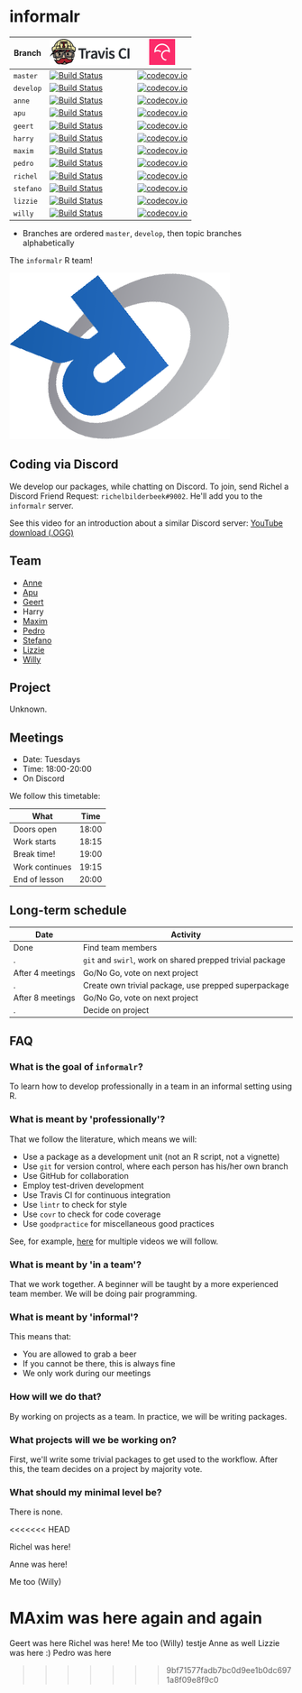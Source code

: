 # informalr

Branch   |[![Travis CI logo](man/figures/TravisCI.png)](https://travis-ci.org)                                                      |[![Codecov logo](man/figures/Codecov.png)](https://www.codecov.io)
---------|--------------------------------------------------------------------------------------------------------------------------|-------------------------------------------------------------------------------------------------------------------------------------------------------
`master` |[![Build Status](https://travis-ci.org/informalr/informalr.svg?branch=master)](https://travis-ci.org/informalr/informalr) |[![codecov.io](https://codecov.io/github/informalr/informalr/coverage.svg?branch=master)](https://codecov.io/github/informalr/informalr/branch/master)
`develop`|[![Build Status](https://travis-ci.org/informalr/informalr.svg?branch=develop)](https://travis-ci.org/informalr/informalr)|[![codecov.io](https://codecov.io/github/informalr/informalr/coverage.svg?branch=develop)](https://codecov.io/github/informalr/informalr/branch/develop)
`anne`   |[![Build Status](https://travis-ci.org/informalr/informalr.svg?branch=anne)](https://travis-ci.org/informalr/informalr)   |[![codecov.io](https://codecov.io/github/informalr/informalr/coverage.svg?branch=anne)](https://codecov.io/github/informalr/informalr/branch/anne)
`apu`    |[![Build Status](https://travis-ci.org/informalr/informalr.svg?branch=apu)](https://travis-ci.org/informalr/informalr)    |[![codecov.io](https://codecov.io/github/informalr/informalr/coverage.svg?branch=apu)](https://codecov.io/github/informalr/informalr/branch/apu)
`geert`  |[![Build Status](https://travis-ci.org/informalr/informalr.svg?branch=geert)](https://travis-ci.org/informalr/informalr)  |[![codecov.io](https://codecov.io/github/informalr/informalr/coverage.svg?branch=geert)](https://codecov.io/github/informalr/informalr/branch/geert)
`harry`  |[![Build Status](https://travis-ci.org/informalr/informalr.svg?branch=harry)](https://travis-ci.org/informalr/informalr)  |[![codecov.io](https://codecov.io/github/informalr/informalr/coverage.svg?branch=harry)](https://codecov.io/github/informalr/informalr/branch/harry)
`maxim`  |[![Build Status](https://travis-ci.org/informalr/informalr.svg?branch=maxim)](https://travis-ci.org/informalr/informalr)  |[![codecov.io](https://codecov.io/github/informalr/informalr/coverage.svg?branch=maxim)](https://codecov.io/github/informalr/informalr/branch/maxim)
`pedro`  |[![Build Status](https://travis-ci.org/informalr/informalr.svg?branch=pedro)](https://travis-ci.org/informalr/informalr)  |[![codecov.io](https://codecov.io/github/informalr/informalr/coverage.svg?branch=pedro)](https://codecov.io/github/informalr/informalr/branch/pedro)
`richel` |[![Build Status](https://travis-ci.org/informalr/informalr.svg?branch=richel)](https://travis-ci.org/informalr/informalr) |[![codecov.io](https://codecov.io/github/informalr/informalr/coverage.svg?branch=richel)](https://codecov.io/github/informalr/informalr/branch/richel)
`stefano`|[![Build Status](https://travis-ci.org/informalr/informalr.svg?branch=stefano)](https://travis-ci.org/informalr/informalr)|[![codecov.io](https://codecov.io/github/informalr/informalr/coverage.svg?branch=stefano)](https://codecov.io/github/informalr/informalr/branch/stefano)
`lizzie` |[![Build Status](https://travis-ci.org/informalr/informalr.svg?branch=lizzie)](https://travis-ci.org/informalr/informalr) |[![codecov.io](https://codecov.io/github/informalr/informalr/coverage.svg?branch=lizzie)](https://codecov.io/github/informalr/informalr/branch/lizzie)
`willy`  |[![Build Status](https://travis-ci.org/informalr/informalr.svg?branch=willy)](https://travis-ci.org/informalr/informalr)  |[![codecov.io](https://codecov.io/github/informalr/informalr/coverage.svg?branch=willy)](https://codecov.io/github/informalr/informalr/branch/willy)

 * Branches are ordered `master`, `develop`, then topic branches alphabetically

The `informalr` R team!

![informalr logo](pics/informalr_logo.png)

## Coding via Discord

We develop our packages, while chatting on Discord.
To join, send Richel a Discord Friend Request: `richelbilderbeek#9002`.
He'll add you to the `informalr` server.

See this video for an introduction about a similar Discord server: [YouTube](https://youtu.be/zyn5VyNjz5I) [download (.OGG)](http://richelbilderbeek.nl/dutch_by_kids_students.ogv)

## Team

 * [Anne](https://github.com/fastnotfurious) 
 * [Apu](https://github.com/AparajithaRamesh)
 * [Geert](https://github.com/bogeert) 
 * Harry
 * [Maxim](https://github.com/MaximBaranov87)
 * [Pedro](https://github.com/Neves-P)
 * [Stefano](https://github.com/swom)
 * [Lizzie](https://github.com/Lizzie-Roeble)
 * [Willy](https://github.com/FrieseWoudloper) 

## Project

Unknown.

## Meetings

 * Date: Tuesdays 
 * Time: 18:00-20:00
 * On Discord

We follow this timetable:

What             | Time
-----------------|------
Doors open       |18:00
Work starts      |18:15
Break time!      |19:00
Work continues   |19:15
End of lesson    |20:00

## Long-term schedule

Date            |Activity
----------------|--------------------------------------------------------------------------
Done            |Find team members
.               |`git` and `swirl`, work on shared prepped trivial package
After 4 meetings|Go/No Go, vote on next project
.               |Create own trivial package, use prepped superpackage
After 8 meetings|Go/No Go, vote on next project
.               |Decide on project

## FAQ

### What is the goal of `informalr`?

To learn how to develop professionally in a team in an informal setting using R.

### What is meant by 'professionally'?

That we follow the literature, which means we will:

 * Use a package as a development unit (not an R script, not a vignette)
 * Use `git` for version control, where each person has his/her own branch
 * Use GitHub for collaboration
 * Employ test-driven development
 * Use Travis CI for continuous integration
 * Use `lintr` to check for style
 * Use `covr` to check for code coverage
 * Use `goodpractice` for miscellaneous good practices

See, for example, [here](https://github.com/richelbilderbeek/PresentationsAboutR)
for multiple videos we will follow.

### What is meant by 'in a team'?

That we work together. 
A beginner will be taught by a more experienced team member.
We will be doing pair programming.

### What is meant by 'informal'?

This means that:

 * You are allowed to grab a beer
 * If you cannot be there, this is always fine 
 * We only work during our meetings

### How will we do that?

By working on projects as a team. In practice, we will be writing packages.

### What projects will we be working on?

First, we'll write some trivial packages to get used to the workflow.
After this, the team decides on a project by majority vote.

### What should my minimal level be?

There is none.

<<<<<<< HEAD


Richel was here!

Anne was here!
     
Me too (Willy)

MAxim was here again and again
=======
Geert was here
Richel was here!
Me too (Willy)
testje
Anne as well 
Lizzie was here :)
Pedro was here
>>>>>>> 9bf71577fadb7bc0d9ee1b0dc6971a8f09e8f9c0

